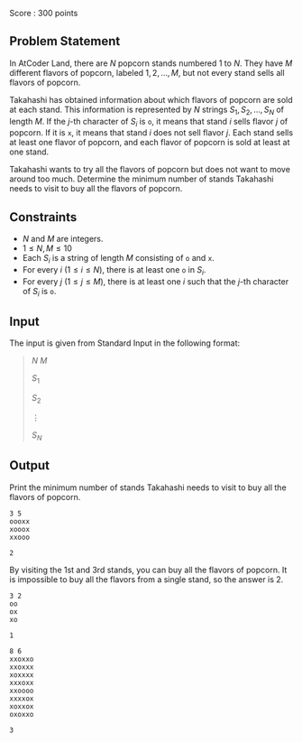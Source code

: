 Score : $300$ points

## Problem Statement

In AtCoder Land, there are $N$ popcorn stands numbered $1$ to $N$. They have $M$ different flavors of popcorn, labeled $1, 2, \dots, M$, but not every stand sells all flavors of popcorn.

Takahashi has obtained information about which flavors of popcorn are sold at each stand. This information is represented by $N$ strings $S_1, S_2, \dots, S_N$ of length $M$. If the $j$-th character of $S_i$ is `o`, it means that stand $i$ sells flavor $j$ of popcorn. If it is `x`, it means that stand $i$ does not sell flavor $j$. Each stand sells at least one flavor of popcorn, and each flavor of popcorn is sold at least at one stand.

Takahashi wants to try all the flavors of popcorn but does not want to move around too much. Determine the minimum number of stands Takahashi needs to visit to buy all the flavors of popcorn.

## Constraints

- $N$ and $M$ are integers.
- $1 \leq N, M \leq 10$
- Each $S_i$ is a string of length $M$ consisting of `o` and `x`.
- For every $i$ $(1 \leq i \leq N)$, there is at least one `o` in $S_i$.
- For every $j$ $(1 \leq j \leq M)$, there is at least one $i$ such that the $j$-th character of $S_i$ is `o`.

## Input

The input is given from Standard Input in the following format:

> $N$ $M$
> 
> $S_1$
> 
> $S_2$
> 
> $\vdots$
> 
> $S_N$

## Output

Print the minimum number of stands Takahashi needs to visit to buy all the flavors of popcorn.

```input1
3 5
oooxx
xooox
xxooo
```

```output1
2
```

By visiting the 1st and 3rd stands, you can buy all the flavors of popcorn. It is impossible to buy all the flavors from a single stand, so the answer is $2$.

```input2
3 2
oo
ox
xo
```

```output2
1
```

```input3
8 6
xxoxxo
xxoxxx
xoxxxx
xxxoxx
xxoooo
xxxxox
xoxxox
oxoxxo
```

```output3
3
```
